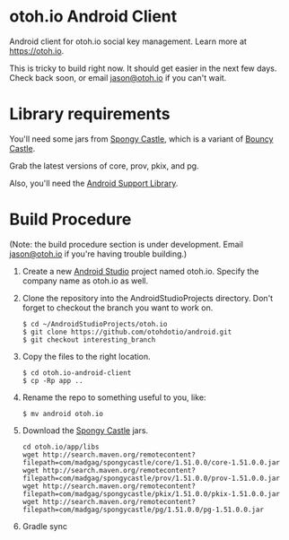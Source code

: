 # otoh.io Android Client

Android client for otoh.io social key management.  Learn more at https://otoh.io.

This is tricky to build right now.  It should get easier in the next few days.  Check back soon, or email jason@otoh.io if you can't wait.

# Library requirements

You'll need some jars from [Spongy Castle](http://rtyley.github.io/spongycastle/), which is a variant of [Bouncy Castle](http://www.bouncycastle.org/java.html).

Grab the latest versions of core, prov, pkix, and pg.

Also, you'll need the [Android Support Library](https://developer.android.com/tools/support-library/setup.html).

# Build Procedure
(Note: the build procedure section is under development. Email jason@otoh.io if you're having trouble building.)

1. Create a new [Android Studio](http://developer.android.com/tools/studio/index.html) project named otoh.io. Specify the company name as otoh.io as well.  
2. Clone the repository into the AndroidStudioProjects directory. Don't forget to checkout the branch you want to work on.

    ```
    $ cd ~/AndroidStudioProjects/otoh.io  
    $ git clone https://github.com/otohdotio/android.git  
    $ git checkout interesting_branch
    ```

3. Copy the files to the right location.  

    ```
    $ cd otoh.io-android-client  
    $ cp -Rp app ..
    ```
4. Rename the repo to something useful to you, like:

    ```
    $ mv android otoh.io
    ```

5. Download the [Spongy Castle](http://rtyley.github.io/spongycastle/) jars.

    ```
    cd otoh.io/app/libs  
    wget http://search.maven.org/remotecontent?filepath=com/madgag/spongycastle/core/1.51.0.0/core-1.51.0.0.jar  
    wget http://search.maven.org/remotecontent?filepath=com/madgag/spongycastle/prov/1.51.0.0/prov-1.51.0.0.jar  
    wget http://search.maven.org/remotecontent?filepath=com/madgag/spongycastle/pkix/1.51.0.0/pkix-1.51.0.0.jar  
    wget http://search.maven.org/remotecontent?filepath=com/madgag/spongycastle/pg/1.51.0.0/pg-1.51.0.0.jar  
    ```

6. Gradle sync  
